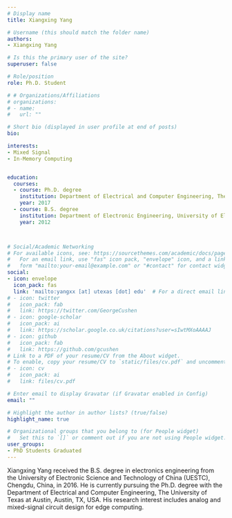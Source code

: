 ```yaml
---
# Display name
title: Xiangxing Yang

# Username (this should match the folder name)
authors:
- Xiangxing Yang

# Is this the primary user of the site?
superuser: false

# Role/position
role: Ph.D. Student

# # Organizations/Affiliations
# organizations:
# - name: 
#   url: ""

# Short bio (displayed in user profile at end of posts)
bio: 

interests:
- Mixed Signal
- In-Memory Computing


education:
  courses:
  - course: Ph.D. degree
    institution: Department of Electrical and Computer Engineering, The University of Texas at Austin, Austin, TX, USA.    
    year: 2017
  - course: B.S. degree 
    institution: Department of Electronic Engineering, University of Electronic Science and Technology of China (UESTC), Chengdu, China    
    year: 2012



# Social/Academic Networking
# For available icons, see: https://sourcethemes.com/academic/docs/page-builder/#icons
#   For an email link, use "fas" icon pack, "envelope" icon, and a link in the
#   form "mailto:your-email@example.com" or "#contact" for contact widget.
social:
- icon: envelope
  icon_pack: fas
  link: 'mailto:yangxx [at] utexas [dot] edu'  # For a direct email link, use "mailto:test@example.org".
# - icon: twitter
#   icon_pack: fab
#   link: https://twitter.com/GeorgeCushen
# - icon: google-scholar
#   icon_pack: ai
#   link: https://scholar.google.co.uk/citations?user=sIwtMXoAAAAJ
# - icon: github
#   icon_pack: fab
#   link: https://github.com/gcushen
# Link to a PDF of your resume/CV from the About widget.
# To enable, copy your resume/CV to `static/files/cv.pdf` and uncomment the lines below.
# - icon: cv
#   icon_pack: ai
#   link: files/cv.pdf

# Enter email to display Gravatar (if Gravatar enabled in Config)
email: ""

# Highlight the author in author lists? (true/false)
highlight_name: true

# Organizational groups that you belong to (for People widget)
#   Set this to `[]` or comment out if you are not using People widget.
user_groups:
- PhD Students Graduated
---
```


Xiangxing Yang received the B.S. degree in electronics engineering from the University of Electronic Science and Technology of China (UESTC), Chengdu, China, in 2016. He is currently pursuing the Ph.D. degree with the Department of Electrical and Computer Engineering, The University of Texas at Austin, Austin, TX, USA. His research interest includes analog and mixed-signal circuit design for edge computing.